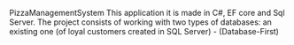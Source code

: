 PizzaManagementSystem
 This application it is made in C#, EF core and Sql Server. The project consists of working with two types of databases: an existing one (of loyal customers created in SQL Server) - (Database-First)

